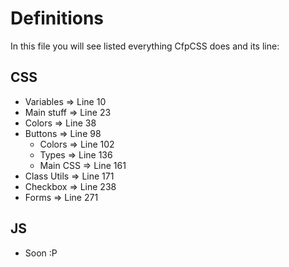 # Definitions

In this file you will see listed everything CfpCSS does and its line:

## CSS

- Variables => Line 10
- Main stuff => Line 23
- Colors => Line 38
- Buttons => Line 98
  - Colors => Line 102
  - Types => Line 136
  - Main CSS => Line 161
- Class Utils => Line 171
- Checkbox => Line 238
- Forms => Line 271

## JS

- Soon :P
